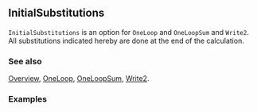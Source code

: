 ## InitialSubstitutions

`InitialSubstitutions` is an option for `OneLoop` and `OneLoopSum` and `Write2`. All substitutions indicated hereby are done at the end of the calculation.

### See also

[Overview](Extra/FeynCalc.md), [OneLoop](OneLoop.md), [OneLoopSum](OneLoopSum.md), [Write2](Write2.md).

### Examples